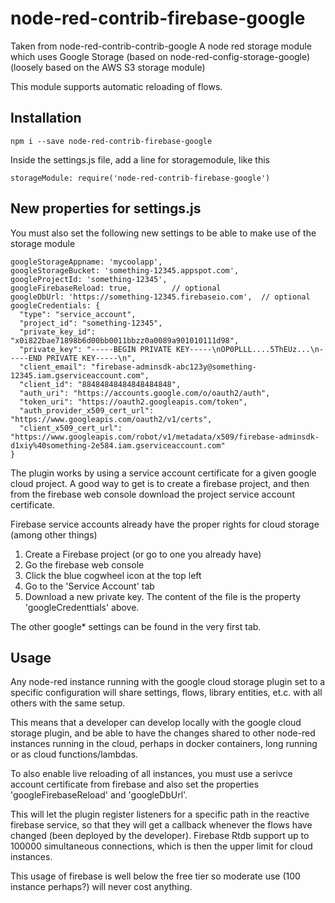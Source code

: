# node-red-contrib-firebase-google

Taken from node-red-contrib-contrib-google
A node red storage module which uses Google Storage (based on node-red-config-storage-google) (loosely based on the AWS S3 storage module)

This module supports automatic reloading of flows.

## Installation

    npm i --save node-red-contrib-firebase-google

Inside the settings.js file, add a line for storagemodule, like this

    storageModule: require('node-red-contrib-firebase-google')

## New properties for settings.js

You must also set the following new settings to be able to make use of the storage module

    googleStorageAppname: 'mycoolapp',
    googleStorageBucket: 'something-12345.appspot.com',
    googleProjectId: 'something-12345',
    googleFirebaseReload: true,         // optional
    googleDbUrl: 'https://something-12345.firebaseio.com',  // optional
    googleCredentials: {
      "type": "service_account",
      "project_id": "something-12345",
      "private_key_id": "x0i822bae71898b6d00bb0011bbzz0a0089a901010111d98",
      "private_key": "-----BEGIN PRIVATE KEY-----\nOP0PLLL....5ThEUz...\n-----END PRIVATE KEY-----\n",
      "client_email": "firebase-adminsdk-abc123y@something-12345.iam.gserviceaccount.com",
      "client_id": "88484848484848484848",
      "auth_uri": "https://accounts.google.com/o/oauth2/auth",
      "token_uri": "https://oauth2.googleapis.com/token",
      "auth_provider_x509_cert_url": "https://www.googleapis.com/oauth2/v1/certs",
      "client_x509_cert_url": "https://www.googleapis.com/robot/v1/metadata/x509/firebase-adminsdk-d1xiy%40something-2e584.iam.gserviceaccount.com"
    }

The plugin works by using a service account certificate for a given google cloud project.
A good way to get is to create a firebase project, and then from the firebase web console download the project service account certificate.

Firebase service accounts already have the proper rights for cloud storage (among other things)

1. Create a Firebase project (or go to one you already have)
2. Go the firebase web console
3. Click the blue cogwheel icon at the top left
4. Go to the 'Service Account' tab
5. Download a new private key. The content of the file is the property 'googleCredenttials' above.

The other google\* settings can be found in the very first tab.

## Usage

Any node-red instance running with the google cloud storage plugin set to a specific configuration will
share settings, flows, library entities, et.c. with all others with the same setup.

This means that a developer can develop locally with the google cloud storage plugin, and be able to have the changes shared to other node-red instances
running in the cloud, perhaps in docker containers, long running or as cloud functions/lambdas.

To also enable live reloading of all instances, you must use a serivce account certificate from firebase and also set
the properties 'googleFirebaseReload' and 'googleDbUrl'.

This will let the plugin register listeners for a specific path in the reactive firebase service, so that they will get a callback whenever
the flows have changed (been deployed by the developer). Firebase Rtdb support up to 100000 simultaneous connections, which is then the upper limit for cloud instances.

This usage of firebase is well below the free tier so moderate use (100 instance perhaps?) will never cost anything.
